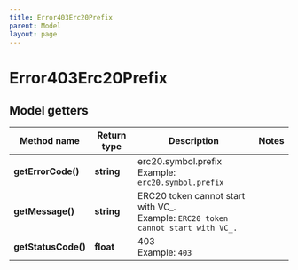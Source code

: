 ```yaml
---
title: Error403Erc20Prefix
parent: Model
layout: page
---
```


# Error403Erc20Prefix

## Model getters

Method name | Return type | Description | Notes
------------ | ------------- | ------------- | -------------
**getErrorCode()** | **string** | erc20.symbol.prefix <br>Example: `erc20.symbol.prefix` |
**getMessage()** | **string** | ERC20 token cannot start with VC_. <br>Example: `ERC20 token cannot start with VC_.` |
**getStatusCode()** | **float** | 403 <br>Example: `403` |

